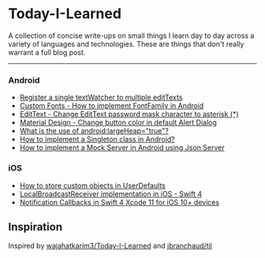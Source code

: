 # Today-I-Learned
A collection of concise write-ups on small things I learn day to day across a variety of languages and technologies. These are things that don't really warrant a full blog post.

---
### Android
* [Register a single textWatcher to multiple editTexts](/android/single_text_watcher.md)
* [Custom Fonts - How to implement FontFamily in Android](/android/custom_font.md)
* [EditText - Change EditText password mask character to asterisk (*)](/android/edittext_asterix.md)
* [Material Design - Change button color in default Alert Dialog](/android/android_alert_dialog.md)
* [What is the use of android:largeHeap="true"?](android/large_heap.md)
* [How to implement a Singleton class in Android?](android/singleton.md)
* [How to implement a Mock Server in Android using Json Server](android/mock_server.md)


### iOS
* [How to store  custom objects in UserDefaults](/ios/custom_user_defaults.md)
* [LocalBroadcastReceiver implementation in iOS - Swift 4](/ios/local_broadcast_receiver.md)
* [Notification Callbacks in Swift 4 Xcode 11 for iOS 10+ devices](/ios/notification_callback.md)




## Inspiration
Inspired by [wajahatkarim3/Today-I-Learned](https://github.com/wajahatkarim3/Today-I-Learned) and [jbranchaud/til](https://github.com/jbranchaud/til)

